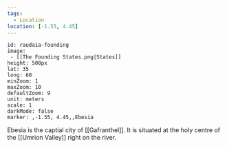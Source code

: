 ```yaml
---
tags:
  - Location
location: [-1.55, 4.45]
---
```


```leaflet
id: raudaia-founding
image: 
 - [[The Founding States.png|States]]
height: 500px
lat: 35
long: 60
minZoom: 1
maxZoom: 10
defaultZoom: 9
unit: meters
scale: 1
darkMode: false
marker: ,-1.55, 4.45,,Ebesia
```

Ebesia is the captial city of [[Gafranthel]]. It is situated at the holy centre of the [[Umrion Valley]] right on the river.